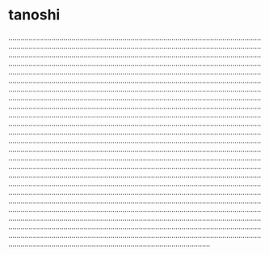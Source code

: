 # tanoshi

...................................................................................................................................................................................................................................................................................................................................................................................................................................................................................................................................................................................................................................................................................................................................................................................................................................................................................................................................................................................................................................................................................................................................................................................................................................................................................................................................................................................................................................................................................................................................................................................................................................................................................................................................................................................................................................................................................................................................................................................................................................................................................................................................................................................................................................................................................................................................................................................................................................................................................................................................................................................................................................................................................................................................................................................................................................................................................................................................................................................................................................................................................................................................................................................................
